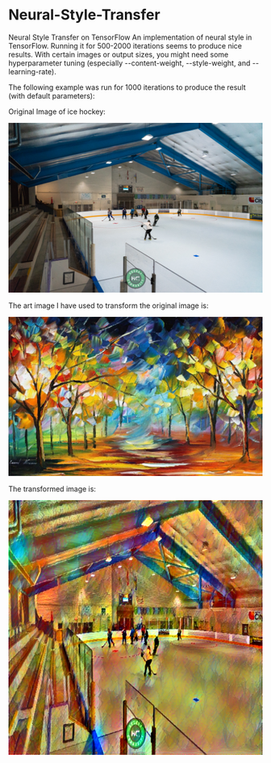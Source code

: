 # Neural-Style-Transfer
Neural Style Transfer on TensorFlow
An implementation of neural style in TensorFlow.
Running it for 500-2000 iterations seems to produce nice results. With certain images or output sizes, you might need some hyperparameter tuning (especially --content-weight, --style-weight, and --learning-rate).

The following example was run for 1000 iterations to produce the result (with default parameters):

Original Image of ice hockey:

![Original Image](original_image.jpg)

The art image I have used to transform the original image is:

![Art Image](art_wallpaper.jpg)

The transformed image is:

![Deep Art Image](deepart_image.png)

